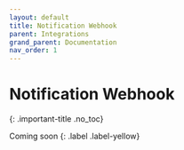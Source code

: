 ```yaml
---
layout: default
title: Notification Webhook
parent: Integrations
grand_parent: Documentation
nav_order: 1
---
```


# Notification Webhook
{: .important-title .no_toc}

Coming soon
{: .label .label-yellow}
